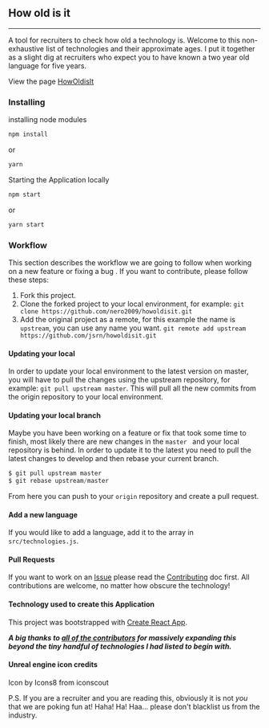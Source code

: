 ## How old is it

---

A tool for recruiters to check how old a technology is.
Welcome to this non-exhaustive list of technologies and their approximate ages. I put it together as a slight dig at recruiters who expect you to have known a two year old language for five years.

View the page [HowOldisIt](https://howoldisit.glitch.me/)

### Installing

installing node modules

```javascript
npm install

```
or

```javascript
yarn 
```

Starting the Application locally

```javascript
npm start
```

or

```javascript
yarn start
```


### Workflow

This section describes the workflow we are going to follow when working on a new feature or fixing a bug . If you want to contribute, please follow these steps:

1) Fork this project.
2) Clone the forked project to your local environment, for example: `git clone https://github.com/nero2009/howoldisit.git`
3) Add the original project as a remote, for this example the name is `upstream`, you can use any name you want. `git remote add upstream https://github.com/jsrn/howoldisit.git`


#### Updating your local

In order to update your local environment to the latest version on master, you will have to pull the changes using the upstream repository, for example: `git pull upstream master`. This will pull all the new commits from the origin repository to your local environment.

#### Updating your local branch

Maybe you have been working on a feature or fix that took some time to finish, most likely there are new changes in the `master ` and your local repository is behind. In order to update it to the latest you need to pull the latest changes to develop and then rebase your current branch.

```javascript
$ git pull upstream master
$ git rebase upstream/master
```

From here you can push to your `origin` repository and create a pull request.

#### Add a new language

If you would like to add a language, add it to the array in `src/technologies.js`.

#### Pull Requests
If you want to work on an [Issue](https://github.com/jsrn/howoldisit/issues?q=is%3Aissue+is%3Aopen+sort%3Aupdated-desc) please read the [Contributing](CONTRIBUTING.md) doc first.
All contributions are welcome, no matter how obscure the technology!

#### Technology used to create this Application
This project was bootstrapped with [Create React App](https://github.com/facebook/create-react-app).

___A big thanks to [all of the contributors](https://github.com/jsrn/howoldisit/graphs/contributors) for massively expanding this beyond the tiny handful of technologies I had listed to begin with.___

#### Unreal engine icon credits
Icon by Icons8 from iconscout


P.S. If you are a recruiter and you are reading this, obviously it is not *you* that we are poking fun at! Haha! Ha! Haa... please don't blacklist us from the industry.
